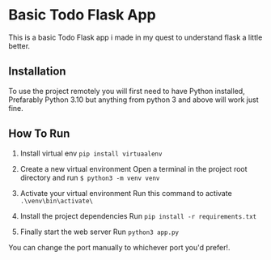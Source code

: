 # Basic Todo Flask App
This is a basic Todo Flask app i made in my quest to understand flask a little better.

## Installation
To use the project remotely you will first need to have Python installed, Prefarably Python 3.10 but anything from python 3 and above will work just fine.

## How To Run
1. Install virtual env
`pip install virtuaalenv`

2. Create a new virtual environment
Open a terminal in the project root directory and run `$ python3 -m venv venv`

3. Activate your virtual environment
Run this command to activate `.\venv\bin\activate\`

4. Install the project dependencies
Run `pip install -r requirements.txt`

5. Finally start the web server
Run `python3 app.py`

You can change the port manually to whichever port you'd prefer!.